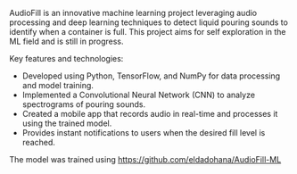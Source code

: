 AudioFill is an innovative machine learning project leveraging audio processing and deep learning techniques to detect liquid pouring sounds to identify when a container is full. This project aims for self exploration in the ML field and is still in progress.

Key features and technologies:

- Developed using Python, TensorFlow, and NumPy for data processing and model training.
- Implemented a Convolutional Neural Network (CNN) to analyze spectrograms of pouring sounds.
- Created a mobile app that records audio in real-time and processes it using the trained model.
- Provides instant notifications to users when the desired fill level is reached.

The model was trained using https://github.com/eldadohana/AudioFill-ML


